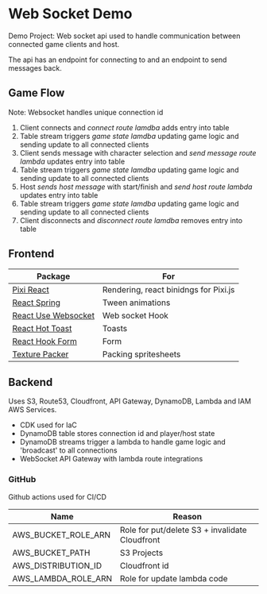 # Web Socket Demo

Demo Project: Web socket api used to handle communication between connected game clients and host.

The api has an endpoint for connecting to and an endpoint to send messages back.

## Game Flow

Note: Websocket handles unique connection id

1. Client connects and _connect route lamdba_ adds entry into table
2. Table stream triggers _game state lamdba_ updating game logic and sending update to all connected clients
3. Client sends message with character selection and _send message route lambda_ updates entry into table
4. Table stream triggers _game state lamdba_ updating game logic and sending update to all connected clients
5. Host _sends host message_ with start/finish and _send host route lambda_ updates entry into table
6. Table stream triggers _game state lamdba_ updating game logic and sending update to all connected clients
7. Client disconnects and _disconnect route lamdba_ removes entry into table

## Frontend

| Package                                                                  | For                                   |
| ------------------------------------------------------------------------ | ------------------------------------- |
| [Pixi React](https://pixijs.io/pixi-react/)                              | Rendering, react binidngs for Pixi.js |
| [React Spring](https://www.react-spring.dev)                             | Tween animations                      |
| [React Use Websocket](https://github.com/robtaussig/react-use-websocket) | Web socket Hook                       |
| [React Hot Toast](https://react-hot-toast.com)                           | Toasts                                |
| [React Hook Form](https://react-hook-form.com)                           | Form                                  |
| [Texture Packer](https://www.codeandweb.com/texturepacker)               | Packing spritesheets                  |

## Backend

Uses S3, Route53, Cloudfront, API Gateway, DynamoDB, Lambda and IAM AWS Services.

- CDK used for IaC
- DynamoDB table stores connection id and player/host state
- DynamoDB streams trigger a lambda to handle game logic and 'broadcast' to all connections
- WebSocket API Gateway with lambda route integrations

### GitHub

Github actions used for CI/CD

| Name                | Reason                                         |
| ------------------- | ---------------------------------------------- |
| AWS_BUCKET_ROLE_ARN | Role for put/delete S3 + invalidate Cloudfront |
| AWS_BUCKET_PATH     | S3 Projects                                    |
| AWS_DISTRIBUTION_ID | Cloudfront id                                  |
| AWS_LAMBDA_ROLE_ARN | Role for update lambda code                    |
